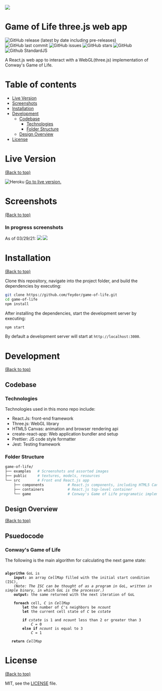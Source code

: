 ![](./examples/banner.png)

# Game of Life three.js web app

![GitHub release (latest by date including pre-releases)](https://img.shields.io/github/v/release/feydor/game-of-life?include_prereleases)
![GitHub last commit](https://img.shields.io/github/last-commit/feydor/game-of-life)
![GitHub issues](https://img.shields.io/github/issues-raw/feydor/game-of-life)
![GitHub stars](https://img.shields.io/github/stars/feydor/game-of-life)
![GitHub](https://img.shields.io/github/license/feydor/game-of-life)
![Github StandardJS](https://img.shields.io/badge/code_style-standard-brightgreen.svg)

A React.js web app to interact with a WebGL(three.js) implementation of Conway's Game of Life.

# Table of contents

- [Live Version](#liveversion)
- [Screenshots](#screenshots)
- [Installation](#installation)
- [Development](#development)
  - [Codebase](#codebase)
    - [Technologies](#technologies)
    - [Folder Structure](#folder-structure)
  - [Design Overview](#design-overview)
- [License](#license)

# Live Version
[(Back to top)](#table-of-contents)

![Heroku](https://heroku-badges.herokuapp.com/?app=#&root=index.html)
[Go to live version.](#)

# Screenshots
[(Back to top)](#table-of-contents)

### In progress screenshots
As of 03/29/21:
![](./examples/example.png)
![](./examples/example1.png)

# Installation
[(Back to top)](#table-of-contents)

Clone this repository, navigate into the project folder, and build the dependencies by executing:

```sh
git clone https://github.com/feydor/game-of-life.git
cd game-of-life
npm install
```

After installing the dependencies, start the development server by executing:

```sh
npm start
```

By default a development server will start at ``http://localhost:3000``. 

# Development
[(Back to top)](#table-of-contents)

## Codebase

### Technologies

Technologies used in this mono repo include:

- React.Js: front-end framework
- Three.js: WebGL library
- HTML5 Canvas: animation and browser rendering api
- create-react-app: Web application bundler and setup
- Prettier: JS code style formatter
- Jest: Testing framework

### Folder Structure

```sh
game-of-life/
├── examples   # Screenshots and assorted images
├── public     # textures, models, resources
└── src        # Front end React.js app
    ├── components           # React.js components, including HTML5 Canvas
    ├── containers           # React.js top-level container
    └── game                 # Conway's Game of Life programatic implementation in TypeScript

```

## Design Overview
[(Back to top)](#table-of-contents)

## Psuedocode

### Conway's Game of Life
The following is the main algorithm for calculating the next game state:
<pre><code>
<b>algorithm</b> GoL is
    <b>input:</b> an array <em>CellMap</em> filled with the initial start condition (ISC),
    <em>(Note: The ISC can be thought of as a program in GoL, written in simple binary, in which GoL is the processor.)</em>
    <b>output:</b> the same returned with the next iteration of GoL

    <b>foreach</b> cell, <em>C</em> in <em>CellMap</em>
        <b>let</b> the number of <em>C</em>'s neighbors be <em>ncount</em>
        <b>let</b> the current cell state of <em>C</em> be <em>cstate</em>

        <b>if</b> <em>cstate</em> is 1 and <em>ncount</em> less than 2 or greater than 3
            <em>C</em> = 0
        <b>else if</b> <em>ncount</em> is equal to 3
            <em>C</em> = 1
   
   <b>return</b> <em>CellMap</em>
</pre></code>

# License
[(Back to top)](#table-of-contents)

MIT, see the [LICENSE](./LICENSE) file.

